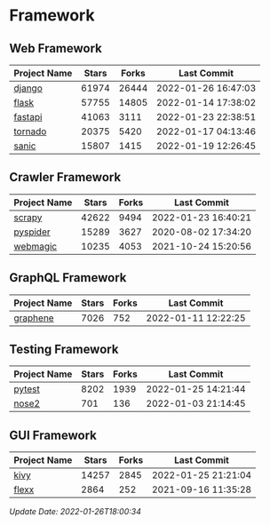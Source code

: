 # Framework

## Web Framework
| Project Name | Stars | Forks | Last Commit |
| ------------ | ----- | ----- | ----------- |
| [django](https://github.com/django/django) | 61974 | 26444 | 2022-01-26 16:47:03 |
| [flask](https://github.com/pallets/flask) | 57755 | 14805 | 2022-01-14 17:38:02 |
| [fastapi](https://github.com/tiangolo/fastapi) | 41063 | 3111 | 2022-01-23 22:38:51 |
| [tornado](https://github.com/tornadoweb/tornado) | 20375 | 5420 | 2022-01-17 04:13:46 |
| [sanic](https://github.com/sanic-org/sanic) | 15807 | 1415 | 2022-01-19 12:26:45 |

## Crawler Framework
| Project Name | Stars | Forks | Last Commit |
| ------------ | ----- | ----- | ----------- |
| [scrapy](https://github.com/scrapy/scrapy) | 42622 | 9494 | 2022-01-23 16:40:21 |
| [pyspider](https://github.com/binux/pyspider) | 15289 | 3627 | 2020-08-02 17:34:20 |
| [webmagic](https://github.com/code4craft/webmagic) | 10235 | 4053 | 2021-10-24 15:20:56 |

## GraphQL Framework
| Project Name | Stars | Forks | Last Commit |
| ------------ | ----- | ----- | ----------- |
| [graphene](https://github.com/graphql-python/graphene) | 7026 | 752 | 2022-01-11 12:22:25 |

## Testing Framework
| Project Name | Stars | Forks | Last Commit |
| ------------ | ----- | ----- | ----------- |
| [pytest](https://github.com/pytest-dev/pytest) | 8202 | 1939 | 2022-01-25 14:21:44 |
| [nose2](https://github.com/nose-devs/nose2) | 701 | 136 | 2022-01-03 21:14:45 |

## GUI Framework
| Project Name | Stars | Forks | Last Commit |
| ------------ | ----- | ----- | ----------- |
| [kivy](https://github.com/kivy/kivy) | 14257 | 2845 | 2022-01-25 21:21:04 |
| [flexx](https://github.com/flexxui/flexx) | 2864 | 252 | 2021-09-16 11:35:28 |

*Update Date: 2022-01-26T18:00:34*